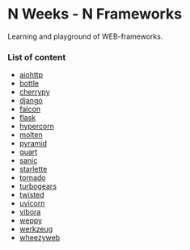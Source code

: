 N Weeks - N Frameworks
======================

Learning and playground of WEB-frameworks.

### List of content

* [aiohttp](https://aiohttp.readthedocs.io/en/stable/index.html)
* [bottle](https://bottlepy.org/docs/0.12/)
* [cherrypy](https://cherrypy.org/)
* [django](https://docs.djangoproject.com/en/2.1/)
* [falcon](https://falcon.readthedocs.io/en/stable/)
* [flask](http://flask.pocoo.org/)
* [hypercorn](https://pgjones.gitlab.io/hypercorn/)
* [molten](https://moltenframework.com/)
* [pyramid](https://docs.pylonsproject.org/projects/pyramid/en/1.9-branch/)
* [quart](https://pgjones.gitlab.io/quart/index.html)
* [sanic](https://sanic.readthedocs.io/en/latest/)
* [starlette](https://www.starlette.io/)
* [tornado](https://www.tornadoweb.org/en/stable/index.html)
* [turbogears](http://www.turbogears.org/)
* [twisted](https://twistedmatrix.com/trac/)
* [uvicorn](https://www.uvicorn.org/)
* [vibora](https://docs.vibora.io/)
* [weppy](http://weppy.org/)
* [werkzeug](http://werkzeug.pocoo.org/)
* [wheezyweb](https://pythonhosted.org/wheezy.web/index.html)
